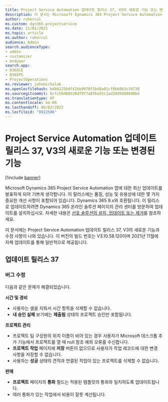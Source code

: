```yaml
---
title: Project Service Automation 업데이트 릴리스 37, V3의 새로운 기능 또는 변경된 기능
description: 이 문서는 Microsoft Dynamics 365 Project Service Automation 업데이트 릴리스 37, V3에서 사용할 수 있는 기능 및 수정 사항을 나열합니다.
author: ruhercul
ms.custom: dyn365-projectservice
ms.date: 11/01/2021
ms.topic: article
ms.author: ruhercul
audience: Admin
search.audienceType:
- admin
- customizer
- enduser
search.app:
- D365CE
- D365PS
- ProjectOperations
ms.reviewer: johnmichalak
ms.openlocfilehash: bdbb125b4f41bb9970f5bd8a01cf0bb863c34738
ms.sourcegitcommit: 6cfc50d89528df977a8f6a55c1ad39d99800d9b4
ms.translationtype: HT
ms.contentlocale: ko-KR
ms.lasthandoff: 06/03/2022
ms.locfileid: "8922506"
---
```

# <a name="whats-new-or-changed-in-project-service-automation-update-release-37-v3"></a>Project Service Automation 업데이트 릴리스 37, V3의 새로운 기능 또는 변경된 기능

[!include [banner](../includes/psa-now-project-operations.md)]

Microsoft Dynamics 365 Project Service Automation 앱에 대한 최신 업데이트를 발표하게 되어 기쁘게 생각합니다. 이 릴리스에는 품질, 성능 및 유용성에 대한 몇 가지 중요한 개선 사항이 포함되어 있습니다. Dynamics 365 9.x와 호환됩니다. 이 릴리스로 업데이트하려면 Dynamics 365 온라인 솔루션 페이지의 관리 센터를 방문하여 업데이트를 설치하십시오. 자세한 내용은 [선호 솔루션의 설치, 업데이트 또는 제거](/power-platform/admin/install-remove-preferred-solution)를 참조하세요.

이 문서에는 Project Service Automation 업데이트 릴리스 37, V3의 새로운 기능과 수정 사항이 나와 있습니다. 이 버전의 빌드 번호는 V3.10.58.120이며 2021년 11월에 자체 업데이트를 통해 일반적으로 제공됩니다.

## <a name="update-release-37"></a>업데이트 릴리스 37

### <a name="bug-fixes"></a>버그 수정

다음과 같은 문제가 해결되었습니다.

**시간 및 경비**
- 사용자는 셀을 지워서 시간 항목을 삭제할 수 없습니다.
- **내 승인 실패** 보기에는 **제출됨** 상태의 프로젝트 승인만 포함됩니다.

**프로젝트 관리**
- 프로젝트 팀 구성원의 위치 이름이 비어 있는 경우 사용자가 Microsoft 데스크톱 추가 기능에서 프로젝트를 열 때 null 참조 예외 오류를 수신합니다.
- **프로젝트 작업** 페이지에 **저장** 버튼이 없으므로 사용자가 작업 레코드에 대한 변경 사항을 저장할 수 없습니다.
- 사용자는 **성공** 상태의 견적과 연결된 작업이 있는 프로젝트를 삭제할 수 없습니다.

**판매**
- **프로젝트** 페이지의 **통화** 필드는 적용된 템플릿의 통화와 일치하도록 업데이트됩니다.
- 여러 통화가 있는 작업에서 비용이 잘못 계산됩니다.
